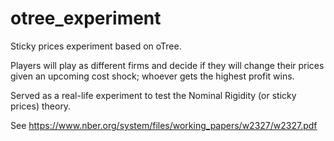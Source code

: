 # otree_experiment
Sticky prices experiment based on oTree.

Players will play as different firms and decide if they will change their prices given an upcoming cost shock; whoever gets the highest profit wins.

Served as a real-life experiment to test the Nominal Rigidity (or sticky prices) theory.

See https://www.nber.org/system/files/working_papers/w2327/w2327.pdf
